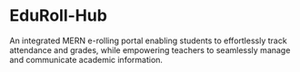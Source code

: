 # EduRoll-Hub
 An integrated MERN e-rolling portal enabling students to effortlessly track attendance and grades, while empowering teachers to seamlessly manage and communicate academic information.
